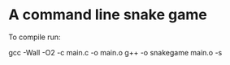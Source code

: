 # A command line snake game

To compile run:

gcc -Wall -O2 -c main.c -o main.o
g++ -o snakegame main.o -s
